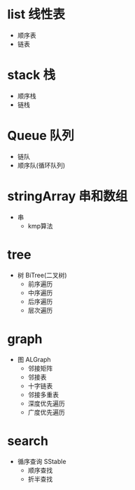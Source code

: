 # list 线性表
- 顺序表
- 链表

# stack 栈
- 顺序栈
- 链栈

# Queue 队列
- 链队
- 顺序队(循环队列)

# stringArray 串和数组
- 串
  - kmp算法

# tree
- 树 BiTree(二叉树)
  - 前序遍历
  - 中序遍历
  - 后序遍历
  - 层次遍历

# graph
- 图 ALGraph
  - 邻接矩阵
  - 邻接表
  - 十字链表
  - 邻接多重表
  - 深度优先遍历
  - 广度优先遍历

# search
- 循序查询 SStable
  - 顺序查找
  - 折半查找

